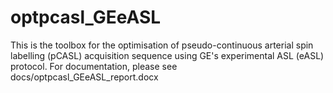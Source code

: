 # optpcasl_GEeASL

This is the toolbox for the optimisation of pseudo-continuous arterial spin labelling (pCASL) acquisition sequence using GE's experimental ASL (eASL) protocol. For documentation, please see docs/optpcasl_GEeASL_report.docx 